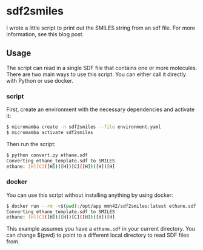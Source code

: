 # sdf2smiles

I wrote a little script to print out the SMILES string from an sdf file.
For more information, see this blog post.

## Usage

The script can read in a single SDF file that contains one or more molecules.
There are two main ways to use this script.
You can either call it directly with Python or use docker.

### script

First, create an environment with the necessary dependencies and activate it:

```bash
$ micromamba create -n sdf2smiles --file environment.yaml
$ micromamba activate sdf2smiles
```

Then run the script:

```bash
$ python convert.py ethane.sdf
Converting ethane_template.sdf to SMILES
ethane: [H][C]([H])([H])[C]([H])([H])[H]
```

### docker

You can use this script without installing anything by using docker:

```bash
$ docker run --rm -v$(pwd):/opt/app mmh42/sdf2smiles:latest ethane.sdf
Converting ethane_template.sdf to SMILES
ethane: [H][C]([H])([H])[C]([H])([H])[H]
```

This example assumes you have a `ethane.sdf` in your current directory.
You can change $(pwd) to point to a different local directory to read SDF files from.
